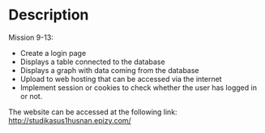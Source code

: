 # Description

Mission 9-13:
- Create a login page
- Displays a table connected to the database
- Displays a graph with data coming from the database
- Upload to web hosting that can be accessed via the internet
- Implement session or cookies to check whether the user has logged in or not.

The website can be accessed at the following link: http://studikasus1husnan.epizy.com/

